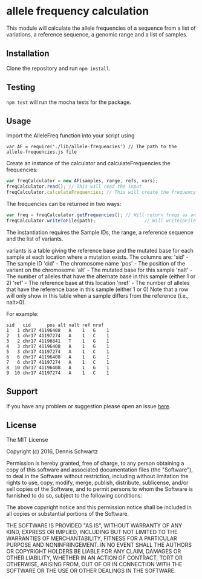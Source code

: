 # allele frequency calculation

This module will calculate the allele frequencies of a sequence from a list of variations, a reference sequence, a genomic range and a list of samples.

## Installation 

Clone the repository and run `npm install`.

## Testing

`npm test` will run the mocha tests for the package.
  
## Usage

Import the AlleleFreq function into your script using

`var AF = require('./lib/allele-frequencies') // The path to the allele-frequencies.js file`

Create an instance of the calculator and calculateFrequencies the frequencies: 

```javascript
var freqCalculator = new AF(samples, range, refs, vars);
freqCalculator.read(); // This will read the input
freqCalculator.calculateFrequencies; // This will create the frequency table
```

The frequencies can be returned in two ways:
```javascript
var freq = freqCalculator.getFrequencies(); // Will return freqs as an object
freqCalculator.writeToFile(path);                  // Will writeToFile results to file at path. Default path exists.
```


The instantiation requires the Sample IDs, the range, a reference sequence and the list of variants.

variants is a table giving the reference base and the mutated base for each
sample at each location where a mutation exists.  The columns are:
'sid' - The sample ID
'cid' - The chromosome name
'pos' - The position of the variant on the chromosome
'alt' - The mutated base for this sample
'nalt' - The number of alleles that have the alternate base in this sample (either 1 or 2)
'ref' - The reference base at this location
'nref' - The number of alleles that have the reference base in this sample (either 1 or 0)
Note that a row will only show in this table when a sample differs from the
reference (i.e., nalt>0).

For example: 

``` 
sid   cid      pos alt nalt ref nref
1   1 chr17 41196408   A    1   G    1
2   1 chr17 41197274   A    1   C    1
3   2 chr17 41196841   T    1   G    1
4   3 chr17 41196408   A    1   G    1
5   3 chr17 41197274   A    1   C    1
6   6 chr17 41196408   A    1   G    1
7   6 chr17 41197274   A    1   C    1
8  10 chr17 41196408   A    1   G    1
9  10 chr17 41197274   A    1   C    1
```


## Support

If you have any problem or suggestion please open an issue [here](https://github.com/DennisSchwartz/allele-freq/issues).

## License 

The MIT License

Copyright (c) 2016, Dennis Schwartz

Permission is hereby granted, free of charge, to any person
obtaining a copy of this software and associated documentation
files (the "Software"), to deal in the Software without
restriction, including without limitation the rights to use,
copy, modify, merge, publish, distribute, sublicense, and/or sell
copies of the Software, and to permit persons to whom the
Software is furnished to do so, subject to the following
conditions:

The above copyright notice and this permission notice shall be
included in all copies or substantial portions of the Software.

THE SOFTWARE IS PROVIDED "AS IS", WITHOUT WARRANTY OF ANY KIND,
EXPRESS OR IMPLIED, INCLUDING BUT NOT LIMITED TO THE WARRANTIES
OF MERCHANTABILITY, FITNESS FOR A PARTICULAR PURPOSE AND
NONINFRINGEMENT. IN NO EVENT SHALL THE AUTHORS OR COPYRIGHT
HOLDERS BE LIABLE FOR ANY CLAIM, DAMAGES OR OTHER LIABILITY,
WHETHER IN AN ACTION OF CONTRACT, TORT OR OTHERWISE, ARISING
FROM, OUT OF OR IN CONNECTION WITH THE SOFTWARE OR THE USE OR
OTHER DEALINGS IN THE SOFTWARE.